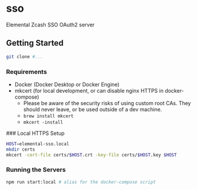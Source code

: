 # sso
Elemental Zcash SSO OAuth2 server

## Getting Started

```sh
git clone #...
```

### Requirements

- Docker (Docker Desktop or Docker Engine)
- mkcert (for local development, or can disable nginx HTTPS in docker-compose)
  - Please be aware of the security risks of using custom root CAs. They should never leave, or be used outside of a dev machine.
  - `brew install mkcert`
  - `mkcert -install`


### Local HTTPS Setup

```sh
HOST=elemental-sso.local
mkdir certs
mkcert -cert-file certs/$HOST.crt -key-file certs/$HOST.key $HOST
```

### Running the Servers

```sh
npm run start:local # alias for the docker-compose script
```
